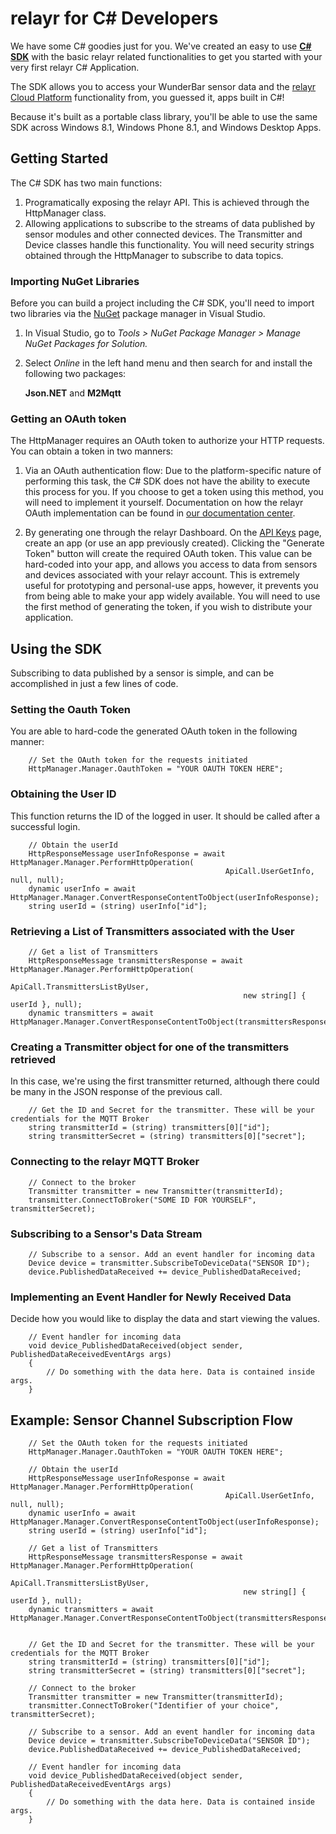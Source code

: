 # relayr for C# Developers

We have some C# goodies just for you. We've created an easy to use [**C# SDK**](https://github.com/relayr/csharp-sdk) with the basic relayr related functionalities to get you started with your very first relayr C# Application. 

The SDK allows you to access your WunderBar sensor data and the [relayr Cloud Platform](https://developer.relayr.io/documents/Welcome/Platform) functionality from, you guessed it, apps built in C#!

Because it's built as a portable class library, you'll be able to use the same SDK across Windows 8.1, Windows Phone 8.1, and Windows Desktop Apps.

## Getting Started

The C# SDK has two main functions: 

1. Programatically exposing the relayr API. This is achieved through the HttpManager class.
2. Allowing applications to subscribe to the streams of data published by sensor modules and other connected devices. The Transmitter and Device classes handle this functionality. You will need security strings obtained through the HttpManager to subscribe to data topics.

### Importing NuGet Libraries

Before you can build a project including the C# SDK, you'll need to import two libraries via the [NuGet](https://www.nuget.org/) package manager in Visual Studio.

1. In Visual Studio, go to *Tools > NuGet Package Manager > Manage NuGet Packages for Solution.*

2. Select *Online* in the left hand menu and then search for and install the following two packages:

	**Json.NET** and **M2Mqtt**

### Getting an OAuth token

The HttpManager requires an OAuth token to authorize your HTTP requests. You can obtain a token in two manners:

1. Via an OAuth authentication flow: Due to the platform-specific nature of performing this task, the C# SDK does not have the ability to execute this process for you. If you choose to get a token using this method, you will need to implement it yourself. Documentation on how the relayr OAuth implementation can be found in [our documentation center](https://developer.relayr.io/documents/Welcome/OAuthReference).

2. By generating one through the relayr Dashboard. On the [API Keys](https://developer.relayr.io/dashboard/apps/myApps) page, create an app (or use an app previously created). 
Clicking the "Generate Token" button will create the required OAuth token. This value can be hard-coded into your app, and allows you access to data from sensors and devices associated with your relayr account. This is extremely useful for prototyping and personal-use apps, however, it prevents you from being able to make your app widely available. You will need to use the first method of generating the token, if you wish to distribute your application.

## Using the SDK

Subscribing to data published by a sensor is simple, and can be accomplished in just a few lines of code.

### Setting the Oauth Token

You are able to hard-code the generated OAuth token in the following manner:

        // Set the OAuth token for the requests initiated
        HttpManager.Manager.OauthToken = "YOUR OAUTH TOKEN HERE";

### Obtaining the User ID

This function returns the ID of the logged in user. It should be called after a successful login.

        // Obtain the userId
        HttpResponseMessage userInfoResponse = await HttpManager.Manager.PerformHttpOperation(
                                                    ApiCall.UserGetInfo, null, null);
        dynamic userInfo = await HttpManager.Manager.ConvertResponseContentToObject(userInfoResponse);
        string userId = (string) userInfo["id"];

### Retrieving a List of Transmitters associated with the User


        // Get a list of Transmitters
        HttpResponseMessage transmittersResponse = await HttpManager.Manager.PerformHttpOperation(
                                                        ApiCall.TransmittersListByUser,
                                                        new string[] { userId }, null);
        dynamic transmitters = await HttpManager.Manager.ConvertResponseContentToObject(transmittersResponse);

### Creating a Transmitter object for one of the transmitters retrieved 

In this case, we're using the first transmitter returned, although there could be many in the JSON response of the previous call.

        // Get the ID and Secret for the transmitter. These will be your credentials for the MQTT Broker
        string transmitterId = (string) transmitters[0]["id"];
        string transmitterSecret = (string) transmitters[0]["secret"];

### Connecting to the relayr MQTT Broker
        
        // Connect to the broker
        Transmitter transmitter = new Transmitter(transmitterId);
        transmitter.ConnectToBroker("SOME ID FOR YOURSELF", transmitterSecret);

### Subscribing to a Sensor's Data Stream

        // Subscribe to a sensor. Add an event handler for incoming data
        Device device = transmitter.SubscribeToDeviceData("SENSOR ID");
        device.PublishedDataReceived += device_PublishedDataReceived;

### Implementing an Event Handler for Newly Received Data

Decide how you would like to display the data and start viewing the values.

        // Event handler for incoming data
        void device_PublishedDataReceived(object sender, PublishedDataReceivedEventArgs args)
        {
            // Do something with the data here. Data is contained inside args.
        }

## Example: Sensor Channel Subscription Flow


        // Set the OAuth token for the requests initiated
        HttpManager.Manager.OauthToken = "YOUR OAUTH TOKEN HERE";
        
		// Obtain the userId
        HttpResponseMessage userInfoResponse = await HttpManager.Manager.PerformHttpOperation(
                                                    ApiCall.UserGetInfo, null, null);
        dynamic userInfo = await HttpManager.Manager.ConvertResponseContentToObject(userInfoResponse);
        string userId = (string) userInfo["id"];
        
		// Get a list of Transmitters
        HttpResponseMessage transmittersResponse = await HttpManager.Manager.PerformHttpOperation(
                                                        ApiCall.TransmittersListByUser,
                                                        new string[] { userId }, null);
        dynamic transmitters = await HttpManager.Manager.ConvertResponseContentToObject(transmittersResponse);


		// Get the ID and Secret for the transmitter. These will be your credentials for the MQTT Broker
        string transmitterId = (string) transmitters[0]["id"];
        string transmitterSecret = (string) transmitters[0]["secret"];

        // Connect to the broker
        Transmitter transmitter = new Transmitter(transmitterId);
        transmitter.ConnectToBroker("Identifier of your choice", transmitterSecret);

        // Subscribe to a sensor. Add an event handler for incoming data
        Device device = transmitter.SubscribeToDeviceData("SENSOR ID");
        device.PublishedDataReceived += device_PublishedDataReceived;

        // Event handler for incoming data
        void device_PublishedDataReceived(object sender, PublishedDataReceivedEventArgs args)
        {
            // Do something with the data here. Data is contained inside args.
        }
